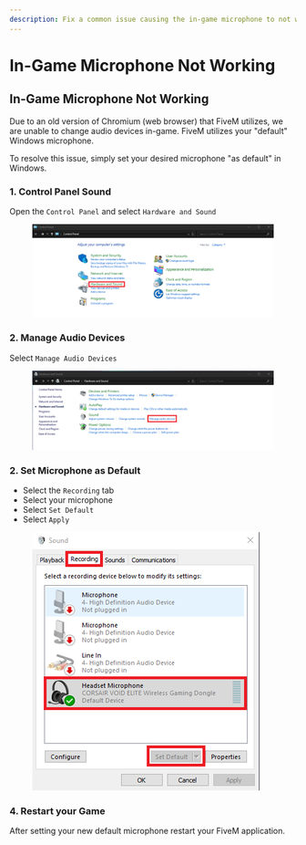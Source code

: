 ```yaml
---
description: Fix a common issue causing the in-game microphone to not work
---
```


# In-Game Microphone Not Working

## In-Game Microphone Not Working

Due to an old version of Chromium (web browser) that FiveM utilizes, we are unable to change audio devices in-game. FiveM utilizes your "default" Windows microphone.

To resolve this issue, simply set your desired microphone "as default" in Windows.

### 1. Control Panel Sound

Open the `Control Panel` and select `Hardware and Sound`

<figure><img src="../../../../.gitbook/assets/image (29).png" alt=""><figcaption></figcaption></figure>

### 2. Manage Audio Devices

Select `Manage Audio Devices`

<figure><img src="../../../../.gitbook/assets/image (30).png" alt=""><figcaption></figcaption></figure>

### 2. Set Microphone as Default

* Select the `Recording` tab
* Select your microphone
* Select `Set Default`
* Select `Apply`

<figure><img src="../../../../.gitbook/assets/image (31).png" alt=""><figcaption></figcaption></figure>

### 4. Restart your Game

After setting your new default microphone restart your FiveM application.
